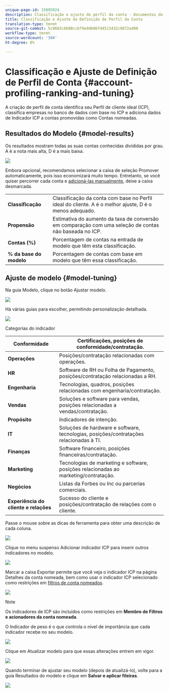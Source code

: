 ```yaml
---
unique-page-id: 15695924
description: Classificação e ajuste do perfil da conta - Documentos do Marketing - Documentação do produto
title: Classificação e Ajuste da Definição de Perfil da Conta
translation-type: tm+mt
source-git-commit: 5c9683c6b00ccbf9e9d606fd4513432c9872ad00
workflow-type: tm+mt
source-wordcount: '394'
ht-degree: 0%

---
```



# Classificação e Ajuste de Definição de Perfil de Conta {#account-profiling-ranking-and-tuning}

A criação de perfil de conta identifica seu Perfil de cliente ideal (ICP), classifica empresas no banco de dados com base no ICP e adiciona dados de Indicador ICP a contas promovidas como Contas nomeadas.

## Resultados do Modelo {#model-results}

Os resultados mostram todas as suas contas conhecidas divididas por grau. A é a nota mais alta, D é a mais baixa.

![](assets/results.png)

Embora opcional, recomendamos selecionar a caixa de seleção Promover automaticamente, pois isso economizará muito tempo. Entretanto, se você quiser percorrer cada conta e [adicioná-las manualmente](http://docs.marketo.com/display/DOCS/Discover+Accounts#DiscoverAccounts-DiscoverCRMAccounts), deixe a caixa desmarcada.

<table> 
 <tbody> 
  <tr> 
   <td><strong>Classificação</strong></td> 
   <td> 
    <div>
      Classificação da conta com base no Perfil ideal do cliente. A é o melhor ajuste, D é o menos adequado. 
    </div></td> 
  </tr> 
  <tr> 
   <td><strong>Propensão</strong></td> 
   <td> 
    <div>
      Estimativa do aumento da taxa de conversão em comparação com uma seleção de contas não baseada no ICP. 
    </div></td> 
  </tr> 
  <tr> 
   <td><strong>Contas (%)</strong></td> 
   <td> 
    <div>
      Porcentagem de contas na entrada de modelo que têm esta classificação. 
    </div></td> 
  </tr> 
  <tr> 
   <td><strong>% da base do modelo</strong></td> 
   <td> 
    <div>
      Porcentagem de contas com base em modelo que têm essa classificação. 
    </div></td> 
  </tr> 
 </tbody> 
</table>

## Ajuste de modelo {#model-tuning}

Na guia Modelo, clique no botão Ajustar modelo.

![](assets/two.png)

Há várias guias para escolher, permitindo personalização detalhada.

![](assets/tuning-page.png)

Categorias do indicador

| **Conformidade** | Certificações, posições de conformidade/contratação. |
|---|---|
| **Operações** | Posições/contratação relacionadas com operações. |
| **HR** | Software de RH ou Folha de Pagamento, posições/contratação relacionadas a RH. |
| **Engenharia** | Tecnologias, quadros, posições relacionadas com engenharia/contratação. |
| **Vendas** | Soluções e software para vendas, posições relacionadas a vendas/contratação. |
| **Propósito** | Indicadores de intenção. |
| **IT** | Soluções de hardware e software, tecnologias, posições/contratações relacionadas à TI. |
| **Finanças** | Software financeiro, posições financeiras/contratação. |
| **Marketing** | Tecnologias de marketing e software, posições relacionadas ao marketing/contratação. |
| **Negócios** | Listas da Forbes ou Inc ou parcerias comerciais. |
| **Experiência do cliente e relações** | Sucesso do cliente e posições/contratação de relações com o cliente. |

Passe o mouse sobre as dicas de ferramenta para obter uma descrição de cada coluna.

![](assets/tool-tip.png)

Clique no menu suspenso Adicionar indicador ICP para inserir outros indicadores no modelo.

![](assets/add-icp.png)

Marcar a caixa Exportar permite que você veja o indicador ICP na página Detalhes da conta nomeada, bem como usar o indicador ICP selecionado como restrições em [filtros de conta nomeados](http://docs.marketo.com/display/DOCS/Account+Filters).

![](assets/export.png)

>[!NOTE]
>
>Os indicadores de ICP são incluídos como restrições em **Membro de Filtros e acionadores da conta nomeada**.

O Indicador de peso é o que controla o nível de importância que cada indicador recebe no seu modelo.

![](assets/weightage.png)

Clique em Atualizar modelo para que essas alterações entrem em vigor.

![](assets/refresh-button.png)

Quando terminar de ajustar seu modelo (depois de atualizá-lo), volte para a guia Resultados do modelo e clique em **Salvar e aplicar fileiras**.

![](assets/ranks.png)


